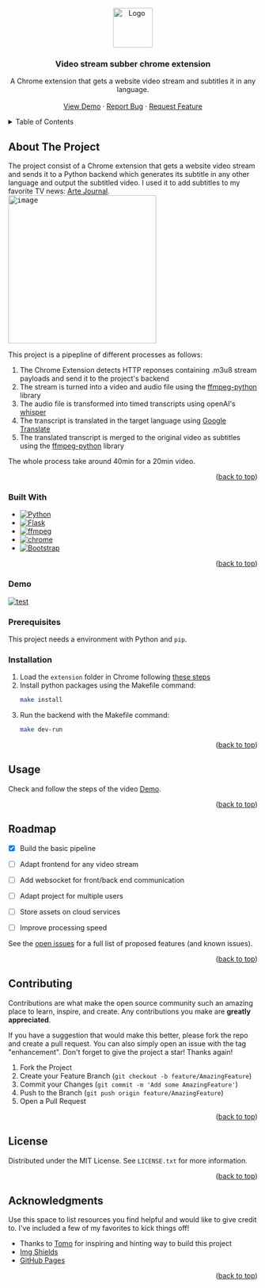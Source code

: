 <!-- PROJECT LOGO -->
<br />
<div align="center">
  <a href="https://github.com/othneildrew/Best-README-Template">
    <img src="https://github.com/yannklein/arte-jr-suber/assets/26819547/f60e07fd-ed65-487f-b956-7353ebd3312f" alt="Logo" width="80" height="80">
  </a>

  <h3 align="center">Video stream subber chrome extension</h3>

  <p align="center">
    A Chrome extension that gets a website video stream and subtitles it in any language. 
    <br />
    <br />
    <a href="https://github.com/othneildrew/Best-README-Template">View Demo</a>
    ·
    <a href="https://github.com/othneildrew/Best-README-Template/issues">Report Bug</a>
    ·
    <a href="https://github.com/othneildrew/Best-README-Template/issues">Request Feature</a>
  </p>
</div>



<!-- TABLE OF CONTENTS -->
<details>
  <summary>Table of Contents</summary>
  <ol>
    <li>
      <a href="#about-the-project">About The Project</a>
      <ul>
        <li><a href="#built-with">Built With</a></li>
        <li><a href="#demo">Demo</a></li>
      </ul>
    </li>
    <li>
      <a href="#getting-started">Getting Started</a>
      <ul>
        <li><a href="#prerequisites">Prerequisites</a></li>
        <li><a href="#installation">Installation</a></li>
      </ul>
    </li>
    <li><a href="#usage">Usage</a></li>
    <li><a href="#roadmap">Roadmap</a></li>
    <li><a href="#contributing">Contributing</a></li>
    <li><a href="#license">License</a></li>
    <li><a href="#acknowledgments">Acknowledgments</a></li>
  </ol>
</details>



<!-- ABOUT THE PROJECT -->
## About The Project

The project consist of a Chrome extension that gets a website video stream and sends it to a Python backend which generates its subtitle in any other language and output the subtitled video. 
I used it to add subtitles to my favorite TV news: <a href='https://www.arte.tv/fr/videos/RC-014085/arte-journal/'>Arte Journal</a>.
<kbd>  
  <img width="299" alt="image" src="https://github.com/yannklein/arte-jr-suber/assets/26819547/5a1cb198-b7e2-4759-a173-ea5d97fb838a">
</kbd>

This project is a pipepline of different processes as follows:
1. The Chrome Extension detects HTTP reponses containing .m3u8 stream payloads and send it to the project's backend
2. The stream is turned into a video and audio file using the [ffmpeg-python](https://pypi.org/project/ffmpeg-python/) library
3. The audio file is transformed into timed transcripts using openAI's [whisper](https://pypi.org/project/openai-whisper/)
4. The transcript is translated in the target language using [Google Translate](https://cloud.google.com/translate/docs/reference/libraries/v2/python)
5. The translated transcript is merged to the original video as subtitles using the [ffmpeg-python](https://pypi.org/project/ffmpeg-python/) library

The whole process take around 40min for a 20min video.

<p align="right">(<a href="#readme-top">back to top</a>)</p>



### Built With
* [![Python][Python]][Python-url]
* [![Flask][Flask]][Flask-url]
* [![ffmpeg][ffmpeg]][ffmpeg-url]
* [![chrome][chrome]][chrome-url]
* [![Bootstrap][Bootstrap.com]][Bootstrap-url]

<p align="right">(<a href="#readme-top">back to top</a>)</p>

### Demo

[![test](https://img.youtube.com/vi/a1SlrAppNXA/0.jpg)](https://www.youtube.com/watch?v=a1SlrAppNXA)


<!-- GETTING STARTED -->

### Prerequisites

This project needs a environment with Python and `pip`.

### Installation

1. Load the `extension` folder in Chrome following [these steps](https://support.google.com/chrome_webstore/answer/2664769?hl=en)
2. Install python packages using the Makefile command:
   ```sh
   make install
   ```
3. Run the backend with the Makefile command:
   ```sh
   make dev-run
   ```

<p align="right">(<a href="#readme-top">back to top</a>)</p>



<!-- USAGE EXAMPLES -->
## Usage

Check and follow the steps of the video <a href="#demo">Demo</a>.

<p align="right">(<a href="#readme-top">back to top</a>)</p>



<!-- ROADMAP -->
## Roadmap

- [x] Build the basic pipeline
- [ ] Adapt frontend for any video stream
- [ ] Add websocket for front/back end communication
- [ ] Adapt project for multiple users
- [ ] Store assets on cloud services
- [ ] Improve processing speed


See the [open issues](https://github.com/othneildrew/Best-README-Template/issues) for a full list of proposed features (and known issues).

<p align="right">(<a href="#readme-top">back to top</a>)</p>



<!-- CONTRIBUTING -->
## Contributing

Contributions are what make the open source community such an amazing place to learn, inspire, and create. Any contributions you make are **greatly appreciated**.

If you have a suggestion that would make this better, please fork the repo and create a pull request. You can also simply open an issue with the tag "enhancement".
Don't forget to give the project a star! Thanks again!

1. Fork the Project
2. Create your Feature Branch (`git checkout -b feature/AmazingFeature`)
3. Commit your Changes (`git commit -m 'Add some AmazingFeature'`)
4. Push to the Branch (`git push origin feature/AmazingFeature`)
5. Open a Pull Request

<p align="right">(<a href="#readme-top">back to top</a>)</p>



<!-- LICENSE -->
## License

Distributed under the MIT License. See `LICENSE.txt` for more information.

<p align="right">(<a href="#readme-top">back to top</a>)</p>



<!-- ACKNOWLEDGMENTS -->
## Acknowledgments

Use this space to list resources you find helpful and would like to give credit to. I've included a few of my favorites to kick things off!

* Thanks to [Tomo](https://github.com/tomozilla) for inspiring and hinting way to build this project
* [Img Shields](https://shields.io)
* [GitHub Pages](https://pages.github.com)

<p align="right">(<a href="#readme-top">back to top</a>)</p>



<!-- MARKDOWN LINKS & IMAGES -->
<!-- https://www.markdownguide.org/basic-syntax/#reference-style-links -->
[contributors-shield]: https://img.shields.io/github/contributors/othneildrew/Best-README-Template.svg?style=for-the-badge
[contributors-url]: https://github.com/othneildrew/Best-README-Template/graphs/contributors
[forks-shield]: https://img.shields.io/github/forks/othneildrew/Best-README-Template.svg?style=for-the-badge
[forks-url]: https://github.com/othneildrew/Best-README-Template/network/members
[stars-shield]: https://img.shields.io/github/stars/othneildrew/Best-README-Template.svg?style=for-the-badge
[stars-url]: https://github.com/othneildrew/Best-README-Template/stargazers
[issues-shield]: https://img.shields.io/github/issues/othneildrew/Best-README-Template.svg?style=for-the-badge
[issues-url]: https://github.com/othneildrew/Best-README-Template/issues
[license-shield]: https://img.shields.io/github/license/othneildrew/Best-README-Template.svg?style=for-the-badge
[license-url]: https://github.com/othneildrew/Best-README-Template/blob/master/LICENSE.txt
[linkedin-shield]: https://img.shields.io/badge/-LinkedIn-black.svg?style=for-the-badge&logo=linkedin&colorB=555
[linkedin-url]: https://linkedin.com/in/othneildrew
[product-screenshot]: images/screenshot.png
[Next.js]: https://img.shields.io/badge/next.js-000000?style=for-the-badge&logo=nextdotjs&logoColor=white
[Next-url]: https://nextjs.org/
[React.js]: https://img.shields.io/badge/React-20232A?style=for-the-badge&logo=react&logoColor=61DAFB
[React-url]: https://reactjs.org/
[Vue.js]: https://img.shields.io/badge/Vue.js-35495E?style=for-the-badge&logo=vuedotjs&logoColor=4FC08D
[Vue-url]: https://vuejs.org/
[Angular.io]: https://img.shields.io/badge/Angular-DD0031?style=for-the-badge&logo=angular&logoColor=white
[Angular-url]: https://angular.io/
[Svelte.dev]: https://img.shields.io/badge/Svelte-4A4A55?style=for-the-badge&logo=svelte&logoColor=FF3E00
[Svelte-url]: https://svelte.dev/
[Laravel.com]: https://img.shields.io/badge/Laravel-FF2D20?style=for-the-badge&logo=laravel&logoColor=white
[Laravel-url]: https://laravel.com
[Bootstrap.com]: https://img.shields.io/badge/Bootstrap-563D7C?style=for-the-badge&logo=bootstrap&logoColor=white
[Bootstrap-url]: https://getbootstrap.com
[JQuery.com]: https://img.shields.io/badge/jQuery-0769AD?style=for-the-badge&logo=jquery&logoColor=white
[JQuery-url]: https://jquery.com 
[Python]: https://img.shields.io/badge/Python-3776AB?style=for-the-badge&logo=python&logoColor=FFE466
[Python-url]: https://www.python.org
[ffmpeg]: https://img.shields.io/badge/ffmpeg-007808?style=for-the-badge&logo=ffmpeg&logoColor=black
[ffmpeg-url]: https://ffmpeg.org
[chrome]: https://img.shields.io/badge/Chrome%20Extension-lightgray?style=for-the-badge&logo=googlechrome&logoColor=FC521F
[chrome-url]: https://chromewebstore.google.com
[Flask]: https://img.shields.io/badge/flask-black?style=for-the-badge&logo=flask&logoColor=white
[Flask-url]: https://flask.palletsprojects.com/en/3.0.x/
